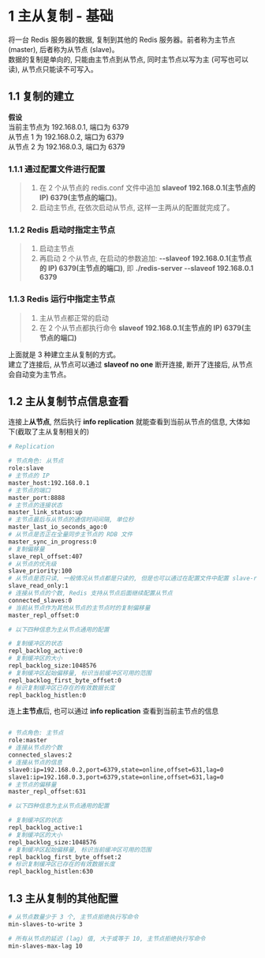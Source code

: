 # 1 主从复制 - 基础

将一台 Redis 服务器的数据, 复制到其他的 Redis 服务器。前者称为主节点 (master), 后者称为从节点 (slave)。  
数据的复制是单向的, 只能由主节点到从节点, 同时主节点以写为主 (可写也可以读), 从节点只能读不可写入。

## 1.1 复制的建立

**假设**  
当前主节点为    192.168.0.1, 端口为 6379  
从节点 1 为     192.168.0.2, 端口为 6379  
从节点 2 为     192.168.0.3, 端口为 6379  

### 1.1.1 通过配置文件进行配置

> 1. 在 2 个从节点的 redis.conf 文件中追加 **slaveof 192.168.0.1(主节点的 IP) 6379(主节点的端口)**。    
> 2. 启动主节点, 在依次启动从节点, 这样一主两从的配置就完成了。

### 1.1.2 Redis 启动时指定主节点

> 1. 启动主节点
> 2. 再启动 2 个从节点, 在启动的参数追加: **--slaveof 192.168.0.1(主节点的 IP) 6379(主节点的端口)**, 即 **./redis-server --slaveof 192.168.0.1 6379**

### 1.1.3 Redis 运行中指定主节点

> 1. 主从节点都正常的启动
> 2. 在 2 个从节点都执行命令 **slaveof 192.168.0.1(主节点的 IP) 6379(主节点的端口)**


上面就是 3 种建立主从复制的方式。  
建立了连接后, 从节点可以通过 **slaveof no one** 断开连接, 断开了连接后, 从节点会自动变为主节点。


## 1.2 主从复制节点信息查看

连接上**从节点**, 然后执行 **info replication** 就能查看到当前从节点的信息, 大体如下(截取了主从复制相关的)

```sh
# Replication

# 节点角色: 从节点
role:slave
# 主节点的 IP
master_host:192.168.0.1
# 主节点的端口
master_port:8888
# 主节点的连接状态
master_link_status:up
# 主节点最后与从节点的通信时间间隔, 单位秒
master_last_io_seconds_ago:0
# 从节点是否正在全量同步主节点的 RDB 文件
master_sync_in_progress:0       
# 复制偏移量
slave_repl_offset:407
# 从节点的优先级
slave_priority:100
# 从节点是否只读, 一般情况从节点都是只读的, 但是也可以通过在配置文件中配置 slave-read-only 或者 config set 强制修改为可写可读
slave_read_only:1 
# 连接从节点的个数, Redis 支持从节点后面继续配置从节点
connected_slaves:0
# 当前从节点作为其他从节点的主节点时的复制偏移量
master_repl_offset:0

# 以下四种信息为主从节点通用的配置

# 复制缓冲区的状态
repl_backlog_active:0 
# 复制缓冲区的大小
repl_backlog_size:1048576
# 复制缓冲区起始偏移量, 标识当前缓冲区可用的范围
repl_backlog_first_byte_offset:0
# 标识复制缓冲区已存在的有效数据长度
repl_backlog_histlen:0 

```

连上**主节点**后, 也可以通过 **info replication** 查看到当前主节点的信息

```sh

# 节点角色: 主节点
role:master  
# 连接从节点的个数
connected_slaves:2
# 连接从节点的信息
slave0:ip=192.168.0.2,port=6379,state=online,offset=631,lag=0
slave1:ip=192.168.0.3,port=6379,state=online,offset=631,lag=0 
# 主节点的偏移量
master_repl_offset:631 

# 以下四种信息为主从节点通用的配置

# 复制缓冲区的状态
repl_backlog_active:1 
# 复制缓冲区的大小
repl_backlog_size:1048576
# 复制缓冲区起始偏移量, 标识当前缓冲区可用的范围
repl_backlog_first_byte_offset:2
# 标识复制缓冲区已存在的有效数据长度
repl_backlog_histlen:630                                        
```

## 1.3 主从复制的其他配置

```sh
# 从节点数量少于 3 个, 主节点拒绝执行写命令
min-slaves-to-write 3

# 所有从节点的延迟 (lag) 值, 大于或等于 10, 主节点拒绝执行写命令
min-slaves-max-lag 10 
```

